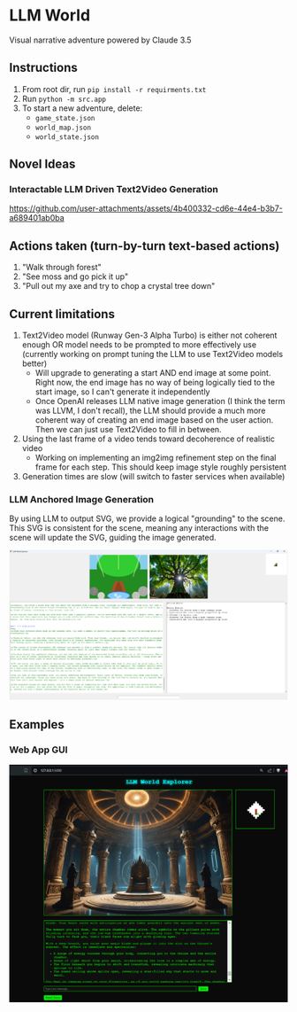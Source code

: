 # LLM World
 Visual narrative adventure powered by Claude 3.5

## Instructions
 1) From root dir, run ```pip install -r requirments.txt```
 2) Run ```python -m src.app```
 3) To start a new adventure, delete:
    - ```game_state.json```
    - ```world_map.json```
    - ```world_state.json```

## Novel Ideas
### Interactable LLM Driven Text2Video Generation
https://github.com/user-attachments/assets/4b400332-cd6e-44e4-b3b7-a689401ab0ba

## Actions taken (turn-by-turn text-based actions)
 1) "Walk through forest"
 2) "See moss and go pick it up"
 3) "Pull out my axe and try to chop a crystal tree down"

## Current limitations
 1) Text2Video model (Runway Gen-3 Alpha Turbo) is either not coherent enough OR model needs to be prompted to more effectively use (currently working on prompt tuning the LLM to use Text2Video models better)
    - Will upgrade to generating a start AND end image at some point. Right now, the end image has no way of being logically tied to the start image, so I can't generate it independently
    - Once OpenAI releases LLM native image generation (I think the term was LLVM, I don't recall), the LLM should provide a much more coherent way of creating an end image based on the user action. Then we can just use Text2Video to fill in between.
 3) Using the last frame of a video tends toward decoherence of realistic video
    - Working on implementing an img2img refinement step on the final frame for each step. This should keep image style roughly persistent
 5) Generation times are slow (will switch to faster services when available)

### LLM Anchored Image Generation
By using LLM to output SVG, we provide a logical "grounding" to the scene. This SVG is consistent for the scene, meaning any interactions with the scene will update the SVG, guiding the image generated.

![LLM Image Generation](examples/Developer_GUI.png)

## Examples
### Web App GUI
![Web App GUI](examples/GUI_Room.png)


